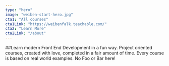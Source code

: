```yaml
---
type: "hero"
image: "weiben-start-hero.jpg"
cta1: "All courses"
cta1Link: "https://weibenfalk.teachable.com/"
cta2: "Learn More"
cta2Link: "/about"
---
```

##Learn modern Front End Development in a fun way.
Project oriented courses, created with love, completed in a fair amount of time. Every course is based on real world examples. No Foo or Bar here! 